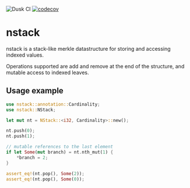 ![Dusk CI](https://github.com/dusk-network/nstack/actions/workflows/dusk_ci.yml/badge.svg)
[![codecov](https://codecov.io/gh/dusk-network/nstack/branch/master/graph/badge.svg?token=GQUFNVJXT1)](https://codecov.io/gh/dusk-network/nstack)

# nstack

nstack is a stack-like merkle datastructure for storing and accessing indexed values.

Operations supported are add and remove at the end of the structure, and mutable access to indexed leaves.

## Usage example
```rust
use nstack::annotation::Cardinality;
use nstack::NStack;

let mut nt = NStack::<i32, Cardinality>::new();

nt.push(0);
nt.push(1);

// mutable references to the last element
if let Some(mut branch) = nt.nth_mut(1) {
    *branch = 2;
}

assert_eq!(nt.pop(), Some(2));
assert_eq!(nt.pop(), Some(0));
```


